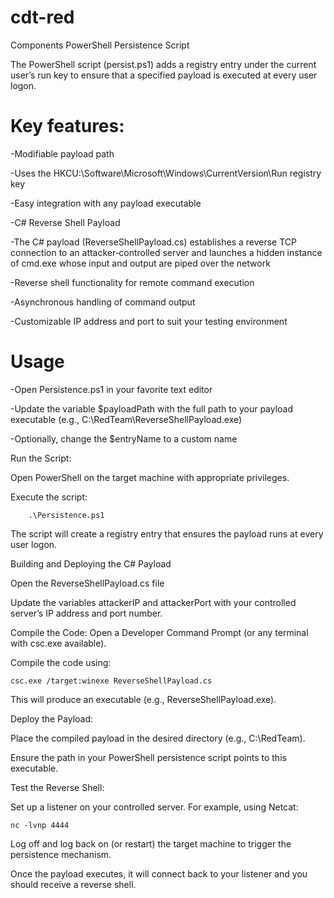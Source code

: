 # cdt-red
Components
PowerShell Persistence Script

The PowerShell script (persist.ps1) adds a registry entry under the current user’s run key to ensure that a specified payload is executed at every user logon.

# Key features:

-Modifiable payload path

-Uses the HKCU:\Software\Microsoft\Windows\CurrentVersion\Run registry key

-Easy integration with any payload executable

-C# Reverse Shell Payload

-The C# payload (ReverseShellPayload.cs) establishes a reverse TCP connection to an attacker‑controlled server and launches a hidden instance of cmd.exe whose input and output are piped over the network

-Reverse shell functionality for remote command execution

-Asynchronous handling of command output

-Customizable IP address and port to suit your testing environment

# Usage
-Open Persistence.ps1 in your favorite text editor

-Update the variable $payloadPath with the full path to your payload executable (e.g., C:\RedTeam\ReverseShellPayload.exe)

-Optionally, change the $entryName to a custom name

Run the Script:

Open PowerShell on the target machine with appropriate privileges.

Execute the script:

        .\Persistence.ps1

The script will create a registry entry that ensures the payload runs at every user logon.

Building and Deploying the C# Payload

 Open the ReverseShellPayload.cs file

 Update the variables attackerIP and attackerPort with your controlled server’s IP address and port number.

Compile the Code:
Open a Developer Command Prompt (or any terminal with csc.exe available).

Compile the code using:

    csc.exe /target:winexe ReverseShellPayload.cs

This will produce an executable (e.g., ReverseShellPayload.exe).

Deploy the Payload:

Place the compiled payload in the desired directory (e.g., C:\RedTeam\).

Ensure the path in your PowerShell persistence script points to this executable.

Test the Reverse Shell:

Set up a listener on your controlled server. For example, using Netcat:

    nc -lvnp 4444

Log off and log back on (or restart) the target machine to trigger the persistence mechanism.

Once the payload executes, it will connect back to your listener and you should receive a reverse shell.
